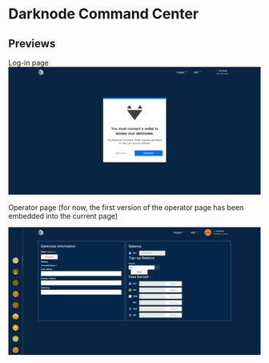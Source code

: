 # Darknode Command Center

## Previews

Log-in page
![preview](./public/preview.png)

Operator page (for now, the first version of the operator page has been embedded into the current page)

![preview](./public/preview-2.png)
